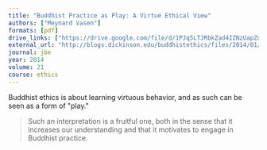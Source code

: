 ```yaml
---
title: "Buddhist Practice as Play: A Virtue Ethical View"
authors: ["Meynard Vasen"]
formats: [pdf]
drive_links: ["https://drive.google.com/file/d/1PJq5LTJRbkZad4IZNzUapZdPa0OHdOPe/view?usp=drivesdk"]
external_url: "http://blogs.dickinson.edu/buddhistethics/files/2014/01/Vasen-Buddhist-Practice-as-Play-final.pdf"
journal: jbe
year: 2014
volume: 21
course: ethics
---
```


Buddhist ethics is about learning virtuous behavior, and as such can be seen as a form of "play."

> Such an interpretation is a fruitful one, both in the sense that it increases our understanding and that it motivates to engage in Buddhist practice.
